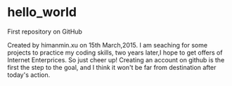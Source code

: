 # hello_world
First repository on GitHub
 
 Created by himanmin.xu on 15th March,2015.
 I am seaching for some projects to practice my coding skills, two years later,I hope to get offers of Internet Enterprices. So just cheer up! Creating an account on github is the first the step to the goal, and I think it won't be far from destination after today's action.
